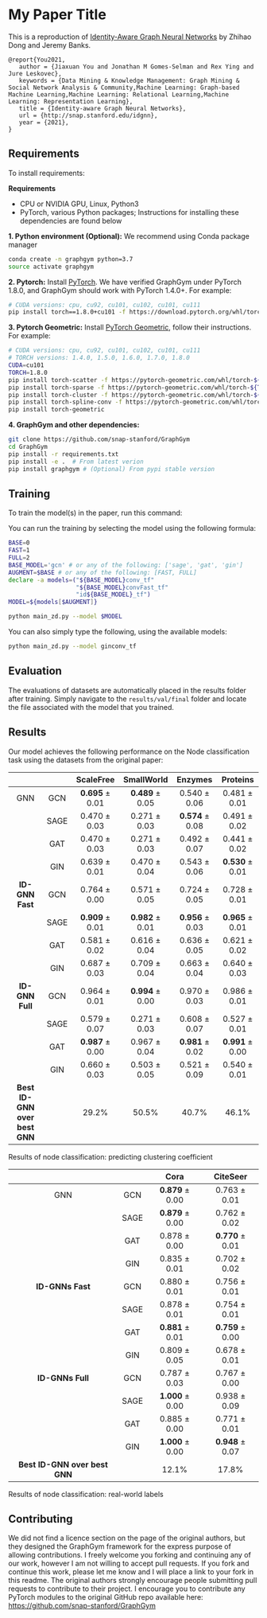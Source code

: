 # My Paper Title

This is a reproduction of [Identity-Aware Graph Neural Networks](https://ojs.aaai.org/index.php/AAAI/article/view/17283) by Zhihao Dong and Jeremy Banks.

```
@report{You2021,
   author = {Jiaxuan You and Jonathan M Gomes-Selman and Rex Ying and Jure Leskovec},
   keywords = {Data Mining & Knowledge Management: Graph Mining & Social Network Analysis & Community,Machine Learning: Graph-based Machine Learning,Machine Learning: Relational Learning,Machine Learning: Representation Learning},
   title = {Identity-aware Graph Neural Networks},
   url = {http://snap.stanford.edu/idgnn},
   year = {2021},
}
```

## Requirements

To install requirements:

**Requirements**

- CPU or NVIDIA GPU, Linux, Python3
- PyTorch, various Python packages; Instructions for installing these dependencies are found below


**1. Python environment (Optional):**
We recommend using Conda package manager

```bash
conda create -n graphgym python=3.7
source activate graphgym
```

**2. Pytorch:**
Install [PyTorch](https://pytorch.org/). 
We have verified GraphGym under PyTorch 1.8.0, and GraphGym should work with PyTorch 1.4.0+. For example:
```bash
# CUDA versions: cpu, cu92, cu101, cu102, cu101, cu111
pip install torch==1.8.0+cu101 -f https://download.pytorch.org/whl/torch_stable.html
```

**3. Pytorch Geometric:**
Install [PyTorch Geometric](https://pytorch-geometric.readthedocs.io/en/latest/notes/installation.html), 
follow their instructions. For example:
```bash
# CUDA versions: cpu, cu92, cu101, cu102, cu101, cu111
# TORCH versions: 1.4.0, 1.5.0, 1.6.0, 1.7.0, 1.8.0
CUDA=cu101
TORCH=1.8.0
pip install torch-scatter -f https://pytorch-geometric.com/whl/torch-${TORCH}+${CUDA}.html
pip install torch-sparse -f https://pytorch-geometric.com/whl/torch-${TORCH}+${CUDA}.html
pip install torch-cluster -f https://pytorch-geometric.com/whl/torch-${TORCH}+${CUDA}.html
pip install torch-spline-conv -f https://pytorch-geometric.com/whl/torch-${TORCH}+${CUDA}.html
pip install torch-geometric
```

**4. GraphGym and other dependencies:**


```bash
git clone https://github.com/snap-stanford/GraphGym
cd GraphGym
pip install -r requirements.txt
pip install -e .  # From latest verion
pip install graphgym # (Optional) From pypi stable version
```

## Training

To train the model(s) in the paper, run this command:

You can run the training by selecting the model using the following formula:
```bash
BASE=0
FAST=1
FULL=2
BASE_MODEL='gcn' # or any of the following: ['sage', 'gat', 'gin']
AUGMENT=$BASE # or any of the following: [FAST, FULL]
declare -a models=("${BASE_MODEL}conv_tf"
                   "${BASE_MODEL}convFast_tf"
                   "id${BASE_MODEL}_tf")
MODEL=${models[$AUGMENT]}
```

```bash
python main_zd.py --model $MODEL
```

You can also simply type the following, using the available models:

```bash
python main_zd.py --model ginconv_tf
```

## Evaluation

The evaluations of datasets are automatically placed in the results folder after training.  Simply navigate to the `results/val/final` folder and locate the file associated with the model that you trained.

## Results

Our model achieves the following performance on the Node classification task using the datasets from the original paper:

<div id="tab:node_class">

|                               |      |    ScaleFree     |    SmallWorld    |     Enzymes      |     Proteins     |
|:-----------------------------:|:----:|:----------------:|:----------------:|:----------------:|:----------------:|
|              GNN              | GCN  | **0.695** ± 0.01 | **0.489** ± 0.05 |   0.540 ± 0.06   |   0.481 ± 0.01   |
|                               | SAGE |   0.470 ± 0.03   |   0.271 ± 0.03   | **0.574** ± 0.08 |   0.491 ± 0.02   |
|                               | GAT  |   0.470 ± 0.03   |   0.271 ± 0.03   |   0.492 ± 0.07   |   0.441 ± 0.02   |
|                               | GIN  |   0.639 ± 0.01   |   0.470 ± 0.04   |   0.543 ± 0.06   | **0.530** ± 0.01 |
|        **ID-GNN Fast**        | GCN  |   0.764 ± 0.00   |   0.571 ± 0.05   |   0.724 ± 0.05   |   0.728 ± 0.01   |
|                               | SAGE | **0.909** ± 0.01 | **0.982** ± 0.01 | **0.956** ± 0.03 | **0.965** ± 0.01 |
|                               | GAT  |   0.581 ± 0.02   |   0.616 ± 0.04   |   0.636 ± 0.05   |   0.621 ± 0.02   |
|                               | GIN  |   0.687 ± 0.03   |   0.709 ± 0.04   |   0.663 ± 0.04   |   0.640 ± 0.03   |
|        **ID-GNN Full**        | GCN  |   0.964 ± 0.01   | **0.994** ± 0.00 |   0.970 ± 0.03   |   0.986 ± 0.01   |
|                               | SAGE |   0.579 ± 0.07   |   0.271 ± 0.03   |   0.608 ± 0.07   |   0.527 ± 0.01   |
|                               | GAT  | **0.987** ± 0.00 |   0.967 ± 0.04   | **0.981** ± 0.02 | **0.991** ± 0.00 |
|                               | GIN  |   0.660 ± 0.03   |   0.503 ± 0.05   |   0.521 ± 0.09   |   0.540 ± 0.01   |
| **Best ID-GNN over best GNN** |      |      29.2%       |      50.5%       |      40.7%       |      46.1%       |

Results of node classification: predicting clustering coefficient

</div>

<div id="tab:node_class_real">

|                               |      |       Cora       |     CiteSeer     |
|:-----------------------------:|:----:|:----------------:|:----------------:|
|              GNN              | GCN  | **0.879** ± 0.00 |   0.763 ± 0.01   |
|                               | SAGE | **0.879** ± 0.00 |   0.762 ± 0.02   |
|                               | GAT  |   0.878 ± 0.00   | **0.770** ± 0.01 |
|                               | GIN  |   0.835 ± 0.01   |   0.702 ± 0.02   |
|       **ID-GNNs Fast**        | GCN  |   0.880 ± 0.01   |   0.756 ± 0.01   |
|                               | SAGE |   0.878 ± 0.01   |   0.754 ± 0.01   |
|                               | GAT  | **0.881** ± 0.01 | **0.759** ± 0.00 |
|                               | GIN  |   0.809 ± 0.05   |   0.678 ± 0.01   |
|       **ID-GNNs Full**        | GCN  |   0.787 ± 0.03   |   0.767 ± 0.00   |
|                               | SAGE | **1.000** ± 0.00 |   0.938 ± 0.09   |
|                               | GAT  |   0.885 ± 0.00   |   0.771 ± 0.01   |
|                               | GIN  | **1.000** ± 0.00 | **0.948** ± 0.07 |
| **Best ID-GNN over best GNN** |      |      12.1%       |      17.8%       |

Results of node classification: real-world labels

</div>

## Contributing

We did not find a licence section on the page of the original authors, but they designed the GraphGym framework for the express purpose of allowing contributions.  I freely welcome you forking and continuing any of our work, however I am not willing to accept pull requests.  If you fork and continue this work, please let me know and I will place a link to your fork in this readme.  The original authors strongly encourage people submitting pull requests to contribute to their project.  I encourage you to contribute any PyTorch modules to the original GitHub repo available here: https://github.com/snap-stanford/GraphGym
